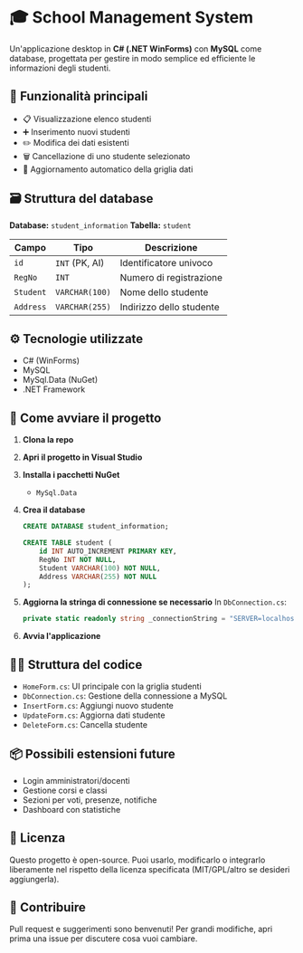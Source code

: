 # 🎓 School Management System

Un'applicazione desktop in **C# (.NET WinForms)** con **MySQL** come database, progettata per gestire in modo semplice ed efficiente le informazioni degli studenti.

## 🧩 Funzionalità principali

* 📋 Visualizzazione elenco studenti
* ➕ Inserimento nuovi studenti
* ✏️ Modifica dei dati esistenti
* 🗑️ Cancellazione di uno studente selezionato
* 🔄 Aggiornamento automatico della griglia dati

## 🗃️ Struttura del database

**Database:** `student_information`
**Tabella:** `student`

| Campo     | Tipo           | Descrizione              |
| --------- | -------------- | ------------------------ |
| `id`      | `INT` (PK, AI) | Identificatore univoco   |
| `RegNo`   | `INT`          | Numero di registrazione  |
| `Student` | `VARCHAR(100)` | Nome dello studente      |
| `Address` | `VARCHAR(255)` | Indirizzo dello studente |

## ⚙️ Tecnologie utilizzate

* C# (WinForms)
* MySQL
* MySql.Data (NuGet)
* .NET Framework

## 🚀 Come avviare il progetto

1. **Clona la repo**

2. **Apri il progetto in Visual Studio**

3. **Installa i pacchetti NuGet**

   * `MySql.Data`

4. **Crea il database**

   ```sql
   CREATE DATABASE student_information;

   CREATE TABLE student (
       id INT AUTO_INCREMENT PRIMARY KEY,
       RegNo INT NOT NULL,
       Student VARCHAR(100) NOT NULL,
       Address VARCHAR(255) NOT NULL
   );
   ```

5. **Aggiorna la stringa di connessione se necessario**
   In `DbConnection.cs`:

   ```csharp
   private static readonly string _connectionString = "SERVER=localhost;DATABASE=student_information;UID=root;PASSWORD=;";
   ```

6. **Avvia l'applicazione**

## 🧑‍💻 Struttura del codice

* `HomeForm.cs`: UI principale con la griglia studenti
* `DbConnection.cs`: Gestione della connessione a MySQL
* `InsertForm.cs`: Aggiungi nuovo studente
* `UpdateForm.cs`: Aggiorna dati studente
* `DeleteForm.cs`: Cancella studente

## 📦 Possibili estensioni future

* Login amministratori/docenti
* Gestione corsi e classi
* Sezioni per voti, presenze, notifiche
* Dashboard con statistiche

## 📜 Licenza

Questo progetto è open-source. Puoi usarlo, modificarlo o integrarlo liberamente nel rispetto della licenza specificata (MIT/GPL/altro se desideri aggiungerla).

## 🤝 Contribuire

Pull request e suggerimenti sono benvenuti!
Per grandi modifiche, apri prima una issue per discutere cosa vuoi cambiare.
